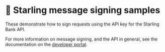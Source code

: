 # 🔏 Starling message signing samples

These demonstrate how to sign requests using the API key for the Starling Bank API.

For more information on message signing, and the API in general, see the documentation on the [developer portal](https://developer.starlingbank.com/docs).
